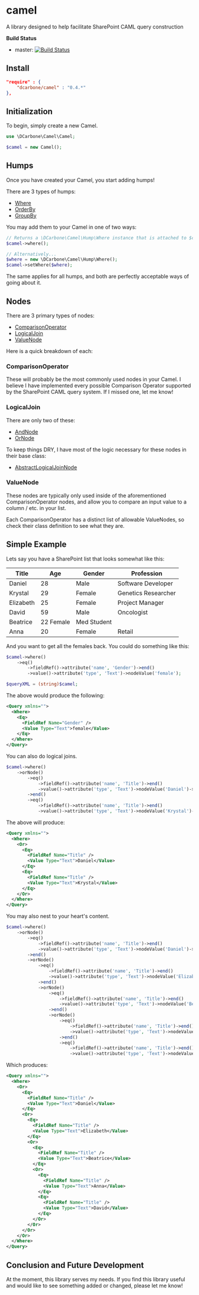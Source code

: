 camel
=====

A library designed to help facilitate SharePoint CAML query construction

**Build Status**
- master: [![Build Status](https://travis-ci.org/dcarbone/camel.svg?branch=master)](https://travis-ci.org/dcarbone/camel)

## Install

```json
"require" : {
    "dcarbone/camel" : "0.4.*"
},
```

## Initialization

To begin, simply create a new Camel.

```php
use \DCarbone\Camel\Camel;

$camel = new Camel();
```

## Humps

Once you have created your Camel, you start adding humps!

There are 3 types of humps:

- [Where](https://github.com/dcarbone/camel/tree/master/src/Hump/Where.php)
- [OrderBy](https://github.com/dcarbone/camel/tree/master/src/Hump/OrderBy.php)
- [GroupBy](https://github.com/dcarbone/camel/tree/master/src/Hump/GroupBy.php)

You may add them to your Camel in one of two ways:

```php
// Returns a \DCarbone\Camel\Hump\Where instance that is attached to $camel
$camel->where();

// Alternatively...
$where = new \DCarbone\Camel\Hump\Where();
$camel->setWhere($where);
```

The same applies for all humps, and both are perfectly acceptable ways of going about it.

## Nodes

There are 3 primary types of nodes:

- [ComparisonOperator](https://github.com/dcarbone/camel/tree/master/src/Node/ComparisonOperator)
- [LogicalJoin](https://github.com/dcarbone/camel/tree/master/src/Node/LogicalJoin)
- [ValueNode](https://github.com/dcarbone/camel/tree/master/src/Node/ValueNode)

Here is a quick breakdown of each:

### ComparisonOperator

These will probably be the most commonly used nodes in your Camel.  I believe I have implemented every
possible Comparison Operator supported by the SharePoint CAML query system.  If I missed one, let me know!

### LogicalJoin

There are only two of these:

- [AndNode](https://github.com/dcarbone/camel/tree/master/src/Node/LogicalJoin/AndNode.php)
- [OrNode](https://github.com/dcarbone/camel/tree/master/src/Node/LogicalJoin/OrNode.php)

To keep things DRY, I have most of the logic necessary for these nodes in their base class:

- [AbstractLogicalJoinNode](https://github.com/dcarbone/camel/tree/master/src/Node/AbstractLogicalJoinNode.php)

### ValueNode

These nodes are typically only used inside of the aforementioned ComparisonOperator nodes, and
allow you to compare an input value to a column / etc. in your list.

Each ComparisonOperator has a distinct list of allowable ValueNodes, so check their class definition
to see what they are.

## Simple Example

Lets say you have a SharePoint list that looks somewhat like this:

| Title | Age | Gender | Profession |
| ----- | --- | ------ | ---------- |
| Daniel | 28 | Male | Software Developer |
| Krystal | 29 | Female | Genetics Researcher |
| Elizabeth | 25 | Female | Project Manager |
| David | 59 | Male | Oncologist |
| Beatrice | 22 Female | Med Student |
| Anna | 20 | Female | Retail |

And you want to get all the females back.  You could do something like this:

```php
$camel->where()
    ->eq()
        ->fieldRef()->attribute('name', 'Gender')->end()
        ->value()->attribute('type', 'Text')->nodeValue('female');

$queryXML = (string)$camel;
```

The above would produce the following:

```xml
<Query xmlns="">
  <Where>
    <Eq>
      <FieldRef Name="Gender" />
      <Value Type="Text">female</Value>
    </Eq>
  </Where>
</Query>
```

You can also do logical joins.

```php
$camel->where()
    ->orNode()
        ->eq()
            ->fieldRef()->attribute('name', 'Title')->end()
            ->value()->attribute('type', 'Text')->nodeValue('Daniel')->end()
        ->end()
        ->eq()
            ->fieldRef()->attribute('name', 'Title')->end()
            ->value()->attribute('type', 'Text')->nodeValue('Krystal')->end();
```

The above will produce:

```xml
<Query xmlns="">
  <Where>
    <Or>
      <Eq>
        <FieldRef Name="Title" />
        <Value Type="Text">Daniel</Value>
      </Eq>
      <Eq>
        <FieldRef Name="Title" />
        <Value Type="Text">Krystal</Value>
      </Eq>
    </Or>
  </Where>
</Query>
```

You may also nest to your heart's content.

```php
$camel->where()
    ->orNode()
        ->eq()
            ->fieldRef()->attribute('name', 'Title')->end()
            ->value()->attribute('type', 'Text')->nodeValue('Daniel')->end()
        ->end()
        ->orNode()
            ->eq()
                ->fieldRef()->attribute('name', 'Title')->end()
                ->value()->attribute('type', 'Text')->nodeValue('Elizabeth')->end()
            ->end()
            ->orNode()
                ->eq()
                    ->fieldRef()->attribute('name', 'Title')->end()
                    ->value()->attribute('type', 'Text')->nodeValue('Beatrice')->end()
                ->end()
                ->orNode()
                    ->eq()
                        ->fieldRef()->attribute('name', 'Title')->end()
                        ->value()->attribute('type', 'Text')->nodeValue('Anna')->end()
                    ->end()
                    ->eq()
                        ->fieldRef()->attribute('name', 'Title')->end()
                        ->value()->attribute('type', 'Text')->nodeValue('David');
```

Which produces:

```xml
<Query xmlns="">
  <Where>
    <Or>
      <Eq>
        <FieldRef Name="Title" />
        <Value Type="Text">Daniel</Value>
      </Eq>
      <Or>
        <Eq>
          <FieldRef Name="Title" />
          <Value Type="Text">Elizabeth</Value>
        </Eq>
        <Or>
          <Eq>
            <FieldRef Name="Title" />
            <Value Type="Text">Beatrice</Value>
          </Eq>
          <Or>
            <Eq>
              <FieldRef Name="Title" />
              <Value Type="Text">Anna</Value>
            </Eq>
            <Eq>
              <FieldRef Name="Title" />
              <Value Type="Text">David</Value>
            </Eq>
          </Or>
        </Or>
      </Or>
    </Or>
  </Where>
</Query>
```

## Conclusion and Future Development

At the moment, this library serves my needs.  If you find this library useful and would like to see
something added or changed, please let me know!
